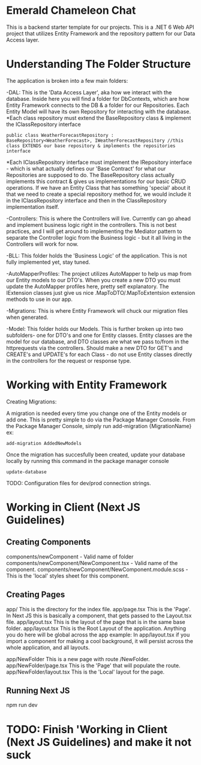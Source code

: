 # Emerald Chameleon Chat

This is a backend starter template for our projects. This is a .NET 6 Web API project that utilizes Entity Framework and the repository pattern for our Data Access layer.

# Understanding The Folder Structure
The application is broken into a few main folders:

-DAL: This is the 'Data Access Layer', aka how we interact with the database. Inside here you will find a folder for DbContexts, which are how Entity Framework connects to the DB & a folder for our Repositories. Each Entity Model will have its own Repository for interacting with the database.
*Each class repository must extend the BaseRepository class & implement the IClassRepository interface
```
public class WeatherForecastRepository : BaseRepository<WeatherForecast>, IWeatherForecastRepository //this class EXTENDS our base repository & implements the repositories interface
```
*Each IClassRepository interface must implement the IRepository interface - which is what actually defines our 'Base Contract' for what our Repositories are supposed to do. The BaseRepository class actually implements this contract & gives us implementations for our basic CRUD operations. If we have an Entity Class that has something 'special' about it that we need to create a special repository method for, we would include it in the IClassRepository interface and then in the ClassRepository implementation itself.

-Controllers: This is where the Controllers will live. Currently can go ahead and implement business logic right in the controllers. This is not best practices, and I will get around to implementing the Mediator pattern to separate the Controller logic from the Business logic - but it all living in the Controllers will work for now.

-BLL: This folder holds the 'Business Logic' of the application. This is not fully implemented yet, stay tuned.

-AutoMapperProfiles: The project utilizes AutoMapper to help us map from our Entity models to our DTO's. When you create a new DTO you must update the AutoMapper profiles here, pretty self explanatory. The IExtension classes just give us nice .MapToDTO/.MapToExtentsion extension methods to use in our app.

-Migrations: This is where Entity Framework will chuck our migration files when generated.

-Model: This folder holds our Models. This is further broken up into two subfolders- one for DTO's and one for Entity classes. Entity classes are the model for our database, and DTO classes are what we pass to/from in the httprequests via the controllers. Should make a new DTO for GET's and CREATE's and UPDATE's for each Class - do not use Entity classes directly in the controllers for the request or response type.

# Working with Entity Framework

Creating Migrations:

A migration is needed every time you change one of the Entity models or add one. This is pretty simple to do via the Package Manager Console. From the Package Manager Console, simply run add-migration {MigrationName}
ex:
```
add-migration AddedNewModels
```

Once the migration has succesfully been created, update your database locally by running this command in the package manager console
```
update-database
```

TODO: Configuration files for dev/prod connection strings.

# Working in Client (Next JS Guidelines)

## Creating Components
components/newComponent - Valid name of folder
components/newComponent/NewComponent.tsx - Valid name of the component.
components/newComponent/NewComponent.module.scss - This is the 'local' styles sheet for this component.

## Creating Pages

app/ This is the directory for the index file.
app/page.tsx This is the 'Page'. In Next JS this is basically a component, that gets passed to the Layout.tsx file.
app/layout.tsx This is the layout of the page that is in the same base folder.
app/layout.tsx This is the Root Layout of the application. Anything you do here will be global across the app
example:
In app/layout.tsx if you import a component for making a cool background, it will persist across the whole application, and all layouts.

app/NewFolder This is a new page with route /NewFolder.
app/NewFolder/page.tsx This is the 'Page' that will populate the route.
app/NewFolder/layout.tsx This is the 'Local' layout for the page.

## Running Next JS

npm run dev

# TODO: Finish 'Working in Client (Next JS Guidelines) and make it not suck


